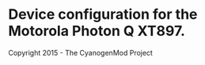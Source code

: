 Device configuration for the Motorola Photon Q XT897.
===============================

Copyright 2015 - The CyanogenMod Project
